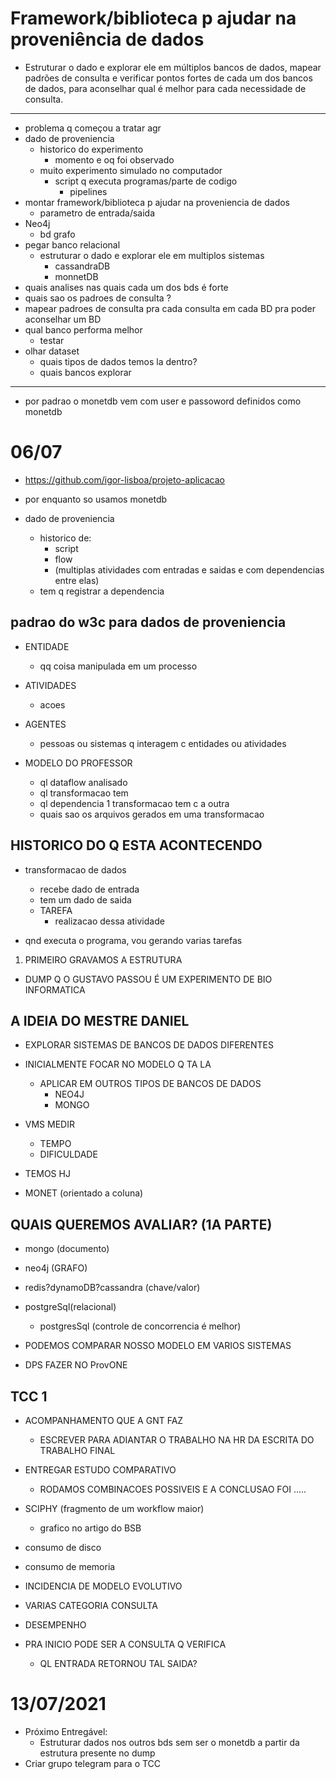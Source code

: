 # Framework/biblioteca p ajudar na proveniência de dados
* Estruturar o dado e explorar ele em múltiplos bancos de dados, mapear padrões de consulta e verificar pontos fortes de cada um dos bancos de dados, para aconselhar qual é melhor para cada necessidade de consulta.

 ***

* problema q começou a tratar agr
* dado de proveniencia
	* historico do experimento
		* momento e oq foi observado
	* muito experimento simulado no computador
		* script q executa programas/parte de codigo
			* pipelines
* montar framework/biblioteca p ajudar na proveniencia de dados
	* parametro de entrada/saida
* Neo4j
	* bd grafo
* pegar banco relacional
	* estruturar o dado e explorar ele em multiplos sistemas
		* cassandraDB
		* monnetDB
* quais analises nas quais cada um dos bds é forte
* quais sao os padroes de consulta ?
* mapear padroes de consulta pra cada consulta em cada BD pra poder aconselhar um BD
* qual banco performa melhor
	* testar
* olhar dataset
	* quais tipos de dados temos la dentro?
	* quais bancos explorar

***

* por padrao o monetdb vem com user e passoword definidos como monetdb

# 06/07
* https://github.com/igor-lisboa/projeto-aplicacao

* por enquanto so usamos monetdb

* dado de proveniencia
	* historico de:
		* script
		* flow
		* (multiplas atividades com entradas e saidas e com dependencias entre elas)
	* tem q registrar a dependencia

## padrao do w3c para dados de proveniencia
* ENTIDADE
	* qq coisa manipulada em um processo
* ATIVIDADES
	* acoes
* AGENTES
	* pessoas ou sistemas q interagem c entidades ou atividades

* MODELO DO PROFESSOR
	* ql dataflow analisado
	* ql transformacao tem
	* ql dependencia 1 transformacao tem c a outra
	* quais sao os arquivos gerados em uma transformacao

## HISTORICO DO Q ESTA ACONTECENDO

* transformacao de dados
	* recebe dado de entrada
	* tem um dado de saida
	* TAREFA
		* realizacao dessa atividade

* qnd executa o programa, vou gerando varias tarefas

1. PRIMEIRO GRAVAMOS A ESTRUTURA

* DUMP Q O GUSTAVO PASSOU É UM EXPERIMENTO DE BIO INFORMATICA



## A IDEIA DO MESTRE DANIEL
* EXPLORAR SISTEMAS DE BANCOS DE DADOS DIFERENTES
* INICIALMENTE FOCAR NO MODELO Q TA LA
	* APLICAR EM OUTROS TIPOS DE BANCOS DE DADOS
		* NEO4J
		* MONGO
* VMS MEDIR
	* TEMPO
	* DIFICULDADE

* TEMOS HJ
* MONET (orientado a coluna)

## QUAIS QUEREMOS AVALIAR? (1A PARTE)
*  mongo (documento)
*  neo4j (GRAFO)
*  redis?dynamoDB?cassandra (chave/valor)
*  postgreSql(relacional)
	* postgresSql (controle de concorrencia é melhor)


* PODEMOS COMPARAR NOSSO MODELO EM VARIOS SISTEMAS
* DPS FAZER NO ProvONE


## TCC 1
* ACOMPANHAMENTO QUE A GNT FAZ
	* ESCREVER PARA ADIANTAR O TRABALHO NA HR DA ESCRITA DO TRABALHO FINAL


* ENTREGAR ESTUDO COMPARATIVO
	* RODAMOS COMBINACOES POSSIVEIS E A CONCLUSAO FOI .....




* SCIPHY (fragmento de um workflow maior)
	* grafico no artigo do BSB


* consumo de disco
* consumo de memoria

* INCIDENCIA DE MODELO EVOLUTIVO


* VARIAS CATEGORIA CONSULTA
* DESEMPENHO


* PRA INICIO PODE SER A CONSULTA Q VERIFICA
	* QL ENTRADA RETORNOU TAL SAIDA?


# 13/07/2021
* Próximo Entregável:
	* Estruturar dados nos outros bds sem ser o monetdb a partir da estrutura presente no dump
* Criar grupo telegram para o TCC